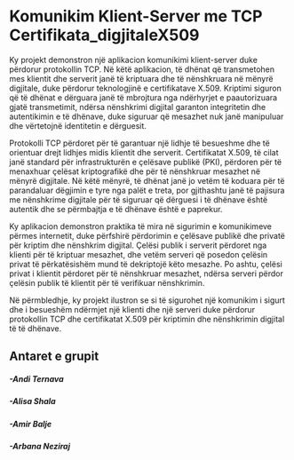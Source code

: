 # Komunikim Klient-Server me TCP Certifikata_digjitaleX509

Ky projekt demonstron një aplikacion komunikimi klient-server duke përdorur protokollin TCP. Në këtë aplikacion, të dhënat që transmetohen mes klientit dhe serverit janë të kriptuara dhe të nënshkruara në mënyrë digjitale, duke përdorur teknologjinë e certifikatave X.509. Kriptimi siguron që të dhënat e dërguara janë të mbrojtura nga ndërhyrjet e paautorizuara gjatë transmetimit, ndërsa nënshkrimi digjital garanton integritetin dhe autentikimin e të dhënave, duke siguruar që mesazhet nuk janë manipuluar dhe vërtetojnë identitetin e dërguesit.

Protokolli TCP përdoret për të garantuar një lidhje të besueshme dhe të orientuar drejt lidhjes midis klientit dhe serverit. Certifikatat X.509, të cilat janë standard për infrastrukturën e çelësave publikë (PKI), përdoren për të menaxhuar çelësat kriptografikë dhe për të nënshkruar mesazhet në mënyrë digjitale. Në këtë mënyrë, të dhënat janë jo vetëm të koduara për të parandaluar dëgjimin e tyre nga palët e treta, por gjithashtu janë të pajisura me nënshkrime digjitale për të siguruar që dërguesi i të dhënave është autentik dhe se përmbajtja e të dhënave është e paprekur.

Ky aplikacion demonstron praktika të mira në sigurimin e komunikimeve përmes internetit, duke përfshirë përdorimin e çelësave publikë dhe privatë për kriptim dhe nënshkrim digjital. Çelësi publik i serverit përdoret nga klienti për të kriptuar mesazhet, dhe vetëm serveri që posedon çelësin privat të përkatësishëm mund të dekriptojë këto mesazhe. Po ashtu, çelësi privat i klientit përdoret për të nënshkruar mesazhet, ndërsa serveri përdor çelësin publik të klientit për të verifikuar nënshkrimin.

Në përmbledhje, ky projekt ilustron se si të sigurohet një komunikim i sigurt dhe i besueshëm ndërmjet një klienti dhe një serveri duke përdorur protokollin TCP dhe certifikatat X.509 për kriptimin dhe nënshkrimin digjital të të dhënave.


## Antaret e grupit
##### -Andi Ternava
##### -Alisa Shala
##### -Amir Balje
##### -Arbana Neziraj

